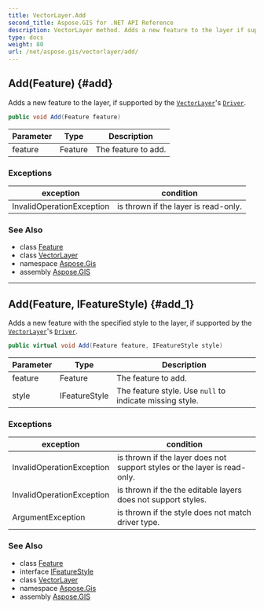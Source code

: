 ```yaml
---
title: VectorLayer.Add
second_title: Aspose.GIS for .NET API Reference
description: VectorLayer method. Adds a new feature to the layer if supported by the VectorLayers Driver
type: docs
weight: 80
url: /net/aspose.gis/vectorlayer/add/
---
```

## Add(Feature) {#add}

Adds a new feature to the layer, if supported by the [`VectorLayer`](../)'s [`Driver`](../driver/).

```csharp
public void Add(Feature feature)
```

| Parameter | Type | Description |
| --- | --- | --- |
| feature | Feature | The feature to add. |

### Exceptions

| exception | condition |
| --- | --- |
| InvalidOperationException | is thrown if the layer is read-only. |

### See Also

* class [Feature](../../feature/)
* class [VectorLayer](../)
* namespace [Aspose.Gis](../../vectorlayer/)
* assembly [Aspose.GIS](../../../)

---

## Add(Feature, IFeatureStyle) {#add_1}

Adds a new feature with the specified style to the layer, if supported by the [`VectorLayer`](../)'s [`Driver`](../driver/).

```csharp
public virtual void Add(Feature feature, IFeatureStyle style)
```

| Parameter | Type | Description |
| --- | --- | --- |
| feature | Feature | The feature to add. |
| style | IFeatureStyle | The feature style. Use `null` to indicate missing style. |

### Exceptions

| exception | condition |
| --- | --- |
| InvalidOperationException | is thrown if the layer does not support styles or the layer is read-only. |
| InvalidOperationException | is thrown if the the editable layers does not support styles. |
| ArgumentException | is thrown if the style does not match driver type. |

### See Also

* class [Feature](../../feature/)
* interface [IFeatureStyle](../../ifeaturestyle/)
* class [VectorLayer](../)
* namespace [Aspose.Gis](../../vectorlayer/)
* assembly [Aspose.GIS](../../../)


